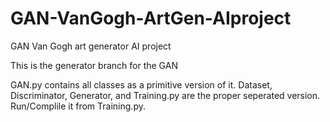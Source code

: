 # GAN-VanGogh-ArtGen-AIproject
GAN Van Gogh art generator AI project


This is the generator branch for the GAN

GAN.py contains all classes as a primitive version of it. 
Dataset, Discriminator, Generator, and Training.py are the 
proper seperated version. Run/Complile it from Training.py.